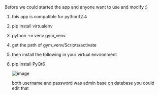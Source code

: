 Before we could started the app and anyone want to use and modify :)

1) this app is compatible for python12.4
2) pip install virtualenv
3) python -m venv gym_venv
4) get the path of  gym_venv/Scripts/activate 
5) then install the following in your virtual environment
6) pip install PyQt6


   ![image](https://github.com/user-attachments/assets/23230469-481c-4856-b2e5-ad927ff154a9)

   both username and password was admin base on database you could edit that 

